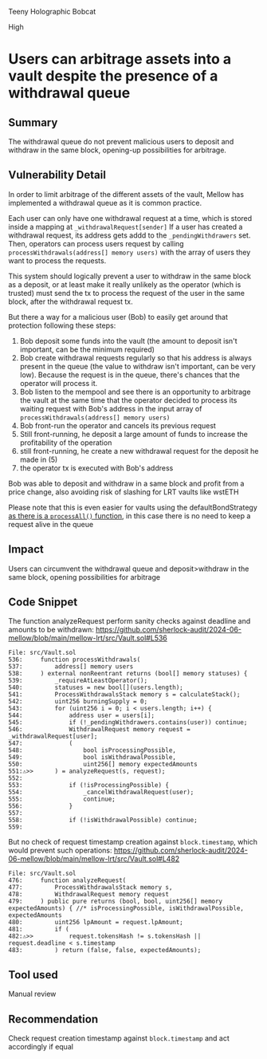 Teeny Holographic Bobcat

High

# Users can arbitrage assets into a vault despite the presence of a withdrawal queue

## Summary
The withdrawal queue do not prevent malicious users to deposit and withdraw in the same block, opening-up possibilities for arbitrage.

## Vulnerability Detail
In order to limit arbitrage of the different assets of the vault, Mellow has implemented a withdrawal queue as it is common practice.

Each user can only have one withdrawal request at a time, which is stored inside a mapping at `_withdrawalRequest[sender]`
If a user has created a withdrawal request, its address gets addd to the `_pendingWithdrawers` set.
Then, operators can process users request by calling `processWithdrawals(address[] memory users)` with the array of users they want to process the requests.

This system should logically prevent a user to withdraw in the same block as a deposit, or at least make it really unlikely as the operator (which is trusted) must send the tx to process the request of the user in the same block, after the withdrawal request tx.

But there a way for a malicious user (Bob) to easily get around that protection following these steps:
1. Bob deposit some funds into the vault (the amount to deposit isn't important, can be the minimum required)
2. Bob create withdrawal requests regularly so that his address is always present in the queue (the value to withdraw isn't important, can be very low). Because the request is in the queue, there's chances that the operator will process it.
3. Bob listen to the mempool and see there is an opportunity to arbitrage the vault at the same time that the operator decided to process its waiting request with Bob's address in the input array of `processWithdrawals(address[] memory users)`
4. Bob front-run the operator and cancels its previous request 
5. Still front-running, he deposit a large amount of funds to increase the profitability of the operation
6. still front-running, he create a new withdrawal request for the deposit he made in (5)
7. the operator tx is executed with Bob's address

Bob was able to deposit and withdraw in a same block and profit from a price change, also avoiding risk of slashing for LRT vaults like wstETH

Please note that this is even easier for vaults using the defaultBondStrategy[ as there is a `processAll()` function](https://github.com/mellow-finance/mellow-lrt/blob/8191087682cc6a7f36c1c6390e37eb308953b11a/src/strategies/DefaultBondStrategy.sol#L84), in this case there is no need to keep a request alive in the queue

## Impact
Users can circumvent the withdrawal queue and deposit>withdraw in the same block, opening possibilities for arbitrage

## Code Snippet

The function analyzeRequest perform sanity checks against deadline and amounts to be withdrawn:
https://github.com/sherlock-audit/2024-06-mellow/blob/main/mellow-lrt/src/Vault.sol#L536
```solidity
File: src/Vault.sol
536:     function processWithdrawals(
537:         address[] memory users
538:     ) external nonReentrant returns (bool[] memory statuses) {
539:         _requireAtLeastOperator();
540:         statuses = new bool[](users.length);
541:         ProcessWithdrawalsStack memory s = calculateStack();
542:         uint256 burningSupply = 0;
543:         for (uint256 i = 0; i < users.length; i++) {
544:             address user = users[i];
545:             if (!_pendingWithdrawers.contains(user)) continue;
546:             WithdrawalRequest memory request = _withdrawalRequest[user];
547:             (
548:                 bool isProcessingPossible,
549:                 bool isWithdrawalPossible,
550:                 uint256[] memory expectedAmounts
551:⚠>>		 ) = analyzeRequest(s, request);
552: 
553:             if (!isProcessingPossible) {
554:                 _cancelWithdrawalRequest(user);
555:                 continue;
556:             }
557: 
558:             if (!isWithdrawalPossible) continue;
559: 
```

But no check of request timestamp creation against `block.timestamp`, which would prevent such operations:
https://github.com/sherlock-audit/2024-06-mellow/blob/main/mellow-lrt/src/Vault.sol#L482
```solidity
File: src/Vault.sol
476:     function analyzeRequest(
477:         ProcessWithdrawalsStack memory s,
478:         WithdrawalRequest memory request
479:     ) public pure returns (bool, bool, uint256[] memory expectedAmounts) { //* isProcessingPossible, isWithdrawalPossible, expectedAmounts
480:         uint256 lpAmount = request.lpAmount;
481:         if (
482:⚠>>          request.tokensHash != s.tokensHash || request.deadline < s.timestamp
483:         ) return (false, false, expectedAmounts);
```

## Tool used
Manual review

## Recommendation
Check request creation timestamp against `block.timestamp` and act accordingly if equal